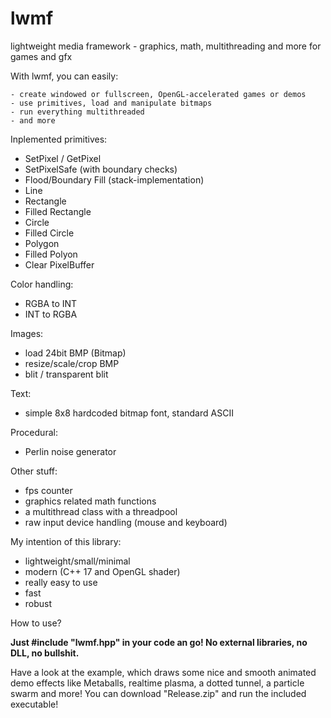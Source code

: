 # lwmf
lightweight media framework - graphics, math, multithreading and more for games and gfx

With lwmf, you can easily:

	- create windowed or fullscreen, OpenGL-accelerated games or demos
	- use primitives, load and manipulate bitmaps
	- run everything multithreaded
	- and more

Inplemented primitives:

  - SetPixel / GetPixel
  - SetPixelSafe (with boundary checks)
  - Flood/Boundary Fill (stack-implementation)
  - Line
  - Rectangle
  - Filled Rectangle
  - Circle 
  - Filled Circle
  - Polygon
  - Filled Polyon
  - Clear PixelBuffer
  
Color handling:

  - RGBA to INT
  - INT to RGBA
  
Images:

  - load 24bit BMP (Bitmap)
  - resize/scale/crop BMP
  - blit / transparent blit
  
Text:

  - simple 8x8 hardcoded bitmap font, standard ASCII
  
Procedural:

  - Perlin noise generator
  
Other stuff:

  - fps counter
  - graphics related math functions
  - a multithread class with a threadpool
  - raw input device handling (mouse and keyboard)

My intention of this library:

  - lightweight/small/minimal
  - modern (C++ 17 and OpenGL shader)
  - really easy to use
  - fast
  - robust
  

How to use?

**Just #include "lwmf.hpp" in your code an go! No external libraries, no DLL, no bullshit.**

Have a look at the example, which draws some nice and smooth animated demo effects like Metaballs, realtime plasma, a dotted tunnel, a particle swarm and more! 
You can download "Release.zip" and run the included executable!
